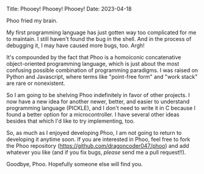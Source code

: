 Title: Phooey! Phooey! Phooey!
Date: 2023-04-18

Phoo fried my brain.

My first programming language has just gotten way too complicated for me to maintain. I still haven't found the bug in the shell. And in the process of debugging it, I may have caused more bugs, too. Argh!

It's compounded by the fact that Phoo is a homoiconic concatenative object-oriented programming language, which is just about the most confusing possible combination of programming paradigms. I was raised on Python and Javascript, where terms like "point-free form" and "work stack" are rare or nonexistent.

So I am going to be shelving Phoo indefinitely in favor of other projects. I now have a new idea for another newer, better, and easier to understand programming language (PICKLE), and I don't need to write it in C because I found a better option for a microcontroller. I have several other ideas besides that which I'd like to try implementing, too.

So, as much as I enjoyed developing Phoo, I am not going to return to developing it anytime soon. If you are interested in Phoo, feel free to fork the Phoo repository (<https://github.com/dragoncoder047/phoo>) and add whatever you like (and if you fix bugs, *please* send me a pull request!!).

Goodbye, Phoo. Hopefully someone else will find you.
